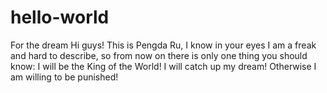 # hello-world
For the dream
Hi guys!
This is Pengda Ru, I know in your eyes I am a freak and hard to describe, so from now on there is only one thing you should know: I will be the King of the World! I will catch up my dream! Otherwise I am willing to be punished!
